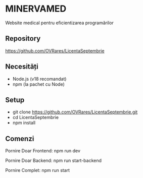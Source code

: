 # MINERVAMED

Website medical pentru eficientizarea programărilor

## Repository

<https://github.com/OVRares/LicentaSeptembrie>

## Necesități

- Node.js (v18 recomandat)
- npm (la pachet cu Node)

## Setup

- git clone https://github.com/OVRares/LicentaSeptembrie.git
- cd LicentaSeptembrie
- npm install

## Comenzi

Pornire Doar Frontend:
npm run dev

Pornire Doar Backend:
npm run start-backend

Pornire Complet:
npm run start

